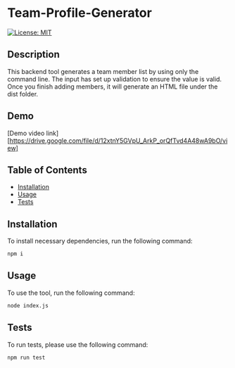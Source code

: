 # Team-Profile-Generator

[![License: MIT](https://img.shields.io/badge/License-MIT-brightgreen.svg)](https://opensource.org/licenses/MIT)

## Description

This backend tool generates a team member list by using only the command line. The input has set up validation to ensure the value is valid. Once you finish adding members, it will generate an HTML file under the dist folder.

## Demo

[Demo video link][https://drive.google.com/file/d/12xtnY5GVpU_ArkP_orQfTvd4A48wA9bO/view]

## Table of Contents

- [Installation](#installation)
- [Usage](#usage)
- [Tests](#tests)

## Installation

To install necessary dependencies, run the following command:

```bash
npm i
```

## Usage

To use the tool, run the following command:

```bash
node index.js
```

## Tests

To run tests, please use the following command:

```
npm run test
```
